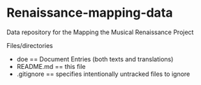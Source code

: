# Renaissance-mapping-data

Data repository for the Mapping the Musical Renaissance Project

Files/directories
- doe == Document Entries (both texts and translations)
- README.md == this file
- .gitignore == specifies intentionally untracked files to ignore